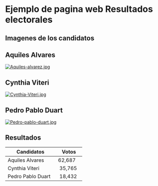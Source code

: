# Ejemplo de pagina web Resultados electorales

## Imagenes de los candidatos

## Aquiles Alvares

[![Aquiles-alvarez.jpg](https://i.postimg.cc/1tp1Wxsc/Aquiles-alvarez.jpg)](https://postimg.cc/G8hf25BH)

## Cynthia Viteri

[![Cynthia-Viteri.jpg](https://i.postimg.cc/tJkQjh1s/Cynthia-Viteri.jpg)](https://postimg.cc/ctv57tBW)

## Pedro Pablo Duart

[![Pedro-pablo-duart.jpg](https://i.postimg.cc/WzTLC94R/Pedro-pablo-duart.jpg)](https://postimg.cc/gXST6HR4)


## Resultados

| Candidatos         | Votos   |
| -------            | --------|
| Aquiles Alvares    | 62,687  |
| Cynthia Viteri     | 35,765  |
| Pedro Pablo Duart  | 18,432  |
